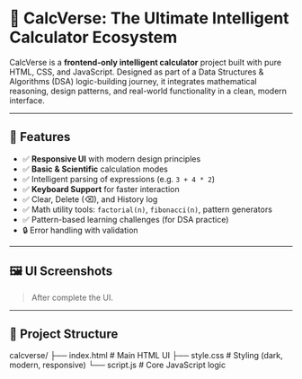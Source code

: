 # 🧮 CalcVerse: The Ultimate Intelligent Calculator Ecosystem

CalcVerse is a **frontend-only intelligent calculator** project built with pure HTML, CSS, and JavaScript. Designed as part of a Data Structures & Algorithms (DSA) logic-building journey, it integrates mathematical reasoning, design patterns, and real-world functionality in a clean, modern interface.

---

## 🌟 Features

- ✅ **Responsive UI** with modern design principles
- ✅ **Basic & Scientific** calculation modes
- ✅ Intelligent parsing of expressions (e.g. `3 + 4 * 2`)
- ✅ **Keyboard Support** for faster interaction
- ✅ Clear, Delete (⌫), and History log
- ✅ Math utility tools: `factorial(n)`, `fibonacci(n)`, pattern generators
- ✅ Pattern-based learning challenges (for DSA practice)
- 🔒 Error handling with validation

---

## 🖼️ UI Screenshots

> After complete the UI.

---

## 📁 Project Structure

calcverse/
├── index.html       # Main HTML UI
├── style.css        # Styling (dark, modern, responsive)
└── script.js        # Core JavaScript logic

